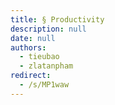 ```yaml
---
title: § Productivity
description: null
date: null
authors:
  - tieubao
  - zlatanpham
redirect:
  - /s/MP1waw
---
```


